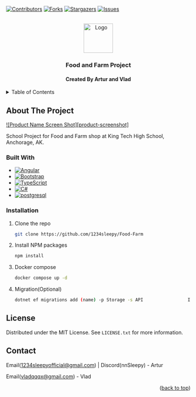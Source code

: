 <a id="readme-top"></a>

[![Contributors][contributors-shield]][contributors-url]
[![Forks][forks-shield]][forks-url]
[![Stargazers][stars-shield]][stars-url]
[![Issues][issues-shield]][issues-url]


<br />
<div align="center">
  <a href="https://github.com/1234sleepy/Food-Farm">
    <img src="images/logo.png" alt="Logo" width="80" height="80" alt = "TEST">
  </a>
  <h3 align="center">Food and Farm Project</h3>
  <h4>Created By Artur and Vlad</h4>
</div>


<details>
  <summary>Table of Contents</summary>
  <ol>
    <li>
      <a href="#about-the-project">About The Project</a>
      <ul>
        <li><a href="#built-with">Built With</a></li>
      </ul>
    </li>
    <li>
      <a href="#installation">Installation</a>
    </li>
    <li><a href="#license">License</a></li>
    <li><a href="#contact">Contact</a></li>
  </ol>
</details>



<!-- ABOUT THE PROJECT -->
## About The Project

[![Product Name Screen Shot][product-screenshot]](https://github.com/1234sleepy/Food-Farm)

School Project for Food and Farm shop at King Tech High School, Anchorage, AK.

### Built With


* [![Angular][Angular.io]][Angular-url]
* [![Bootstrap][Bootstrap.com]][Bootstrap-url]
* [![TypeScript][typescriptlang.org]][TypeScript-url]
* [![C#][learn.microsoft.com/en-us/dotnet/csharp]][C#-url]
* [![postgresql][postgresql.org]][postgresql-url]
  


<!-- GETTING STARTED -->

### Installation


1. Clone the repo
   ```sh
   git clone https://github.com/1234sleepy/Food-Farm
   ```
3. Install NPM packages
   ```sh
   npm install
   ```
4. Docker compose
   ```sh
   docker compose up -d
   ```
5. Migration(Optional)
   ```sh
   dotnet ef migrations add (name) -p Storage -s API                 IMPORTANT!!! - Change name, before using
   ```


## License

Distributed under the MIT License. See `LICENSE.txt` for more information.



## Contact



Email(1234sleepyofficial@gmail.com) | Discord(nnSleepy)  - Artur

Email(vladqqqx@gmail.com) - Vlad


<p align="right">(<a href="#readme-top">back to top</a>)</p>

[contributors-shield]: https://img.shields.io/github/contributors/1234sleepy/Food-Farm.svg?style=for-the-badge
[contributors-url]: https://github.com/1234sleepy/Food-Farm/graphs/contributors
[forks-shield]: https://img.shields.io/github/forks/1234sleepy/Food-Farm.svg?style=for-the-badge
[forks-url]: https://github.com/1234sleepy/Food-Farm/graphs/contributors/network/members
[stars-shield]: https://img.shields.io/github/stars/1234sleepy/Food-Farm.svg?style=for-the-badge
[stars-url]: https://github.com/1234sleepy/Food-Farm/stargazers
[issues-shield]: https://img.shields.io/github/issues/1234sleepy/Food-Farm.svg?style=for-the-badge
[issues-url]: https://github.com/1234sleepy/Food-Farm/issues
[Angular.io]: https://img.shields.io/badge/Angular-DD0031?style=for-the-badge&logo=angular&logoColor=white
[Angular-url]: https://angular.io/
[Bootstrap.com]: https://img.shields.io/badge/Bootstrap-563D7C?style=for-the-badge&logo=bootstrap&logoColor=white
[Bootstrap-url]: https://getbootstrap.com
[TypeScript-url]: https://typescriptlang.org
[C#-url]: https://learn.microsoft.com/en-us/dotnet/csharp
[typescriptlang.org]: https://shields.io/badge/TypeScript-3178C6?logo=TypeScript&logoColor=FFF&style=flat-square
[learn.microsoft.com/en-us/dotnet/csharp]: https://img.shields.io/badge/C%23-239120?style=flat&logoColor=white
[postgresql.org]: https://img.shields.io/badge/postgresql-4169e1?style=for-the-badge&logo=postgresql&logoColor=white
[postgresql-url]: https://www.postgresql.org/

